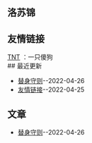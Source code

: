 ## 洛苏锦
## 友情链接
[TNT](https://space.bilibili.com/476370505) ：一只傻狗 <br>## 最近更新
- [替身守则](https://github.com/Brocade233/Blog/issues/3)--2022-04-26
- [友情链接](https://github.com/Brocade233/Blog/issues/1)--2022-04-25
## 文章
- [替身守则](https://github.com/Brocade233/Blog/issues/3)--2022-04-26
